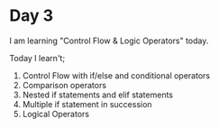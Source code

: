 # Day 3
I am learning "Control Flow & Logic Operators" today.

Today I learn't;
1. Control Flow with if/else and conditional operators
2. Comparison operators
3. Nested if statements and elif statements
4. Multiple if statement in succession
5. Logical Operators